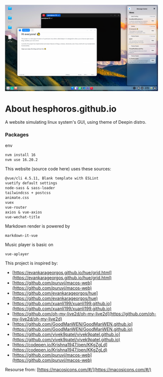 ![](https://raw.githubusercontent.com/hesphoros/hesphoros.github.io/main/misc/figure.png)

# About hesphoros.github.io

A website simulating linux system's GUI, using theme of Deepin distro.


### Packages

env
```
nvm install 16
nvm use 16.20.2
```

This website (source code here) uses these sources:
```
@vue/cli 4.5.11, Blank template with ESLint
vuetify default settings
node-sass & sass-loader
tailwindcss + postcss
animate.css
vuex
vue-router
axios & vue-axios
vue-wechat-title
```
Markdown render is powered by 
```
markdown-it-vue
```
Music player is basic on
```
vue-aplayer
```
This project is inspired by:
- [https://evankarageorgos.github.io/hue/grid.html](https://evankarageorgos.github.io/hue/grid.html)
- [https://github.com/puruvj/macos-web](https://github.com/puruvj/macos-web)
- [https://github.com/evankarageorgos/hue](https://github.com/evankarageorgos/hue)
- [https://github.com/xuanli199/xuanli199.github.io](https://github.com/xuanli199/xuanli199.github.io)
- [https://github.com/oh-my-live2d/oh-my-live2d](https://github.com/oh-my-live2d/oh-my-live2d)
- [https://github.com/GoodManWEN/GoodManWEN.github.io](https://github.com/GoodManWEN/GoodManWEN.github.io)
- [https://github.com/vivek9patel/vivek9patel.github.io](https://github.com/vivek9patel/vivek9patel.github.io)
- [https://codepen.io/Krishna1947/pen/KKgZgLd](https://codepen.io/Krishna1947/pen/KKgZgLd)
- [https://github.com/puruvj/macos-web](https://github.com/puruvj/macos-web)

Resourse from:
[https://macosicons.com/#/](https://macosicons.com/#/)